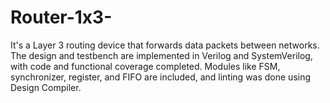 # Router-1x3-
It's a Layer 3 routing device that forwards data packets between networks. The design and testbench are implemented in Verilog and SystemVerilog, with code and functional coverage completed. Modules like FSM, synchronizer, register, and FIFO are included, and linting was done using Design Compiler.
